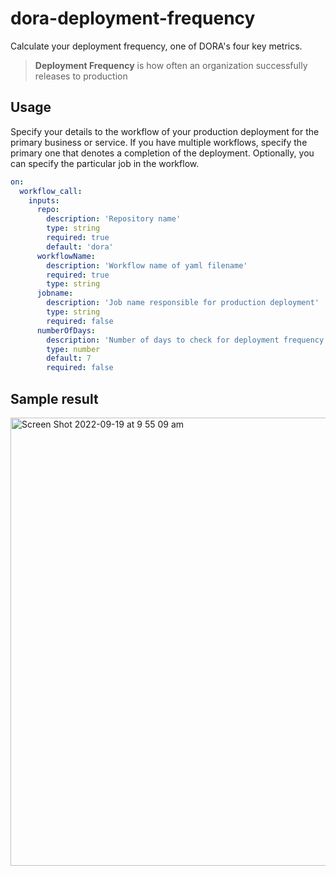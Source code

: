 # dora-deployment-frequency
Calculate your deployment frequency, one of DORA's four key metrics.

>**Deployment Frequency** is how often an organization successfully releases to production

## Usage
Specify your details to the workflow of your production deployment for the primary business or service. If you have multiple workflows, specify the primary one that denotes a completion of the deployment. Optionally, you can specify the particular job in the workflow.

``` yml
on:
  workflow_call:
    inputs: 
      repo:
        description: 'Repository name'
        type: string
        required: true
        default: 'dora'
      workflowName:
        description: 'Workflow name of yaml filename'
        required: true 
        type: string
      jobname:
        description: 'Job name responsible for production deployment'
        type: string
        required: false
      numberOfDays:
        description: 'Number of days to check for deployment frequency'
        type: number
        default: 7
        required: false
```

## Sample result
<img width="717" alt="Screen Shot 2022-09-19 at 9 55 09 am" src="https://user-images.githubusercontent.com/63050478/190934651-14033808-95d9-4e10-89e7-dbf419ec2e6f.png">
